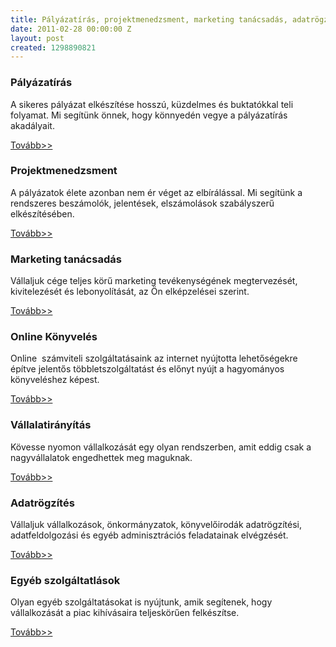 ```yaml
---
title: Pályázatírás, projektmenedzsment, marketing tanácsadás, adatrögzítés egy helyen
date: 2011-02-28 00:00:00 Z
layout: post
created: 1298890821
---
```


<div id="szolgkont"><div id="palyazat" class="szolg"><h3>Pályázatírás</h3><p>A sikeres pályázat elkészítése hosszú, küzdelmes és buktatókkal teli folyamat. Mi segítünk önnek, hogy könnyedén vegye a pályázatírás akadályait.</p><a href="palyazatiras" title="Pályázatírás">Tovább&gt;&gt;</a></div><div id="projektmenedzsment" class="szolg"><h3>Projektmenedzsment</h3><p>A pályázatok élete azonban nem ér véget az elbírálással. Mi segítünk a rendszeres beszámolók, jelentések, elszámolások szabályszerű elkészítésében.</p><a href="projektmenedzsment" title="Projektmenedzsment">Tovább&gt;&gt;</a></div><div id="marketing" class="szolg"><h3>Marketing tanácsadás</h3><p>Vállaljuk cége teljes körű marketing tevékenységének megtervezését, kivitelezését és lebonyolítását, az Ön elképzelései szerint.</p><a href="marketing-tanacsadas">Tovább&gt;&gt;</a></div><div id="konyveles" class="szolg"><h3>Online Könyvelés</h3><p>Online&nbsp; számviteli szolgáltatásaink az internet nyújtotta lehetőségekre építve jelentős többletszolgáltatást és előnyt nyújt a hagyományos könyveléshez képest.</p><a href="online-konyveles" title="Online könyvelés">Tovább&gt;&gt;</a></div><div id="erp" class="szolg"><h3>Vállalatirányítás</h3><p>Kövesse nyomon vállalkozását egy olyan rendszerben, amit eddig csak a nagyvállalatok engedhettek meg maguknak.</p><a href="vallalatiranyitas" title="Vállalatirányítás">Tovább&gt;&gt;</a></div><div id="adatrogzites" class="szolg"><h3>Adatrögzítés</h3><p>Vállaljuk vállalkozások, önkormányzatok, könyvelőirodák adatrögzítési, adatfeldolgozási és egyéb adminisztrációs feladatainak elvégzését.</p><a href="adatrogzites" title="Adatrögzítés">Tovább&gt;&gt;</a></div><div id="egyeb" class="szolg"><h3>Egyéb szolgáltatlások</h3><p>Olyan egyéb szolgáltatásokat is nyújtunk, amik segítenek, hogy vállalkozását a piac kihívásaira teljeskörűen felkészítse.</p><a href="egyeb-szolgaltatasok" title="Megvalósíthatósági tanulmány készítés, üzleti terv készítés, fordítás">Tovább&gt;&gt;</a></div></div>
